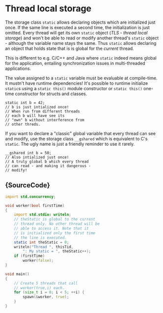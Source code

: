 # Thread local storage

The storage class `static` allows declaring objects
which are initialized just once. If the same
line is executed a second time, the initialization
is just omitted.
Every thread will get its own
`static` object (*TLS - thread local storage*)
and won't be able to read or modify another thread's
`static` object - although the variable name
stays the same. Thus `static` allows declaring an
object that holds state that is
is global for the *current* thread.

This is different to
e.g. C/C++ and Java where `static` indeed means global
for the application, entailing synchronization issues
in multi-threaded applications.

The value assigned to a `static` variable must
be evaluable at compile-time. It mustn't have
runtime dependencies! It's possible to runtime
initialize `static`s using a `static this()` module
constructor or `static this()` one-time constructor
for structs and classes.

    static int b = 42;
    // b is just intialized once!
    // When run from different threads
    // each b will have see its
    // "own" b without interference from
    // other threds.

If you want to declare a "classic" global variable that
every thread can see and modify,
use the storage class `__gshared` which is equivalent
to C's `static`.
The ugly name is just a friendly reminder to use it rarely.

    __gshared int b = 50;
    // Also intialized just once!
    // A truly global b which every thread
    // can read - and making it dangerous -
    // modify!

## {SourceCode}

```d
import std.concurrency;

void worker(bool firstTime)
{
    import std.stdio: writeln;
    // theStatic is global to the current
    // thread only. No other thread will be
    // able to access it. Note that it
    // is initialized only the first time
    // the line is executed.
    static int theStatic = 0;
    writeln("Thread ", thisTid,
        ": My static = ", theStatic++);
    if (firstTime)
        worker(false);
}

void main()
{
    // Create 5 threads that call
    // worker(true,i) each.
    for (size_t i = 0; i < 5; ++i) {
        spawn(&worker, true);
    }
}
```
